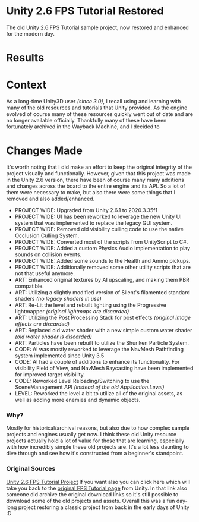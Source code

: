 # Unity 2.6 FPS Tutorial Restored
The old Unity 2.6 FPS Tutorial sample project, now restored and enhanced for the modern day.

# Results


# Context

As a long-time Unity3D user *(since 3.0)*, I recall using and learning with many of the old resources and tutorials that Unity provided. As the engine evolved of course many of these resources quickly went out of date and are no longer available officially. Thankfully many of these have been fortunately archived in the Wayback Machine, and I decided to 

# Changes Made

It's worth noting that I did make an effort to keep the original integrity of the project visually and functionally. However, given that this project was made in the Unity 2.6 version, there have been of course many many additions and changes across the board to the entire engine and its API. So a lot of them were necessary to make, but also there were some things that I removed and also added/enhanced.

- PROJECT WIDE: Upgraded from Unity 2.6.1 to 2020.3.35f1
- PROJECT WIDE: UI has been reworked to leverage the new Unity UI system that was implemented to replace the legacy GUI system.
- PROJECT WIDE: Removed old visibility culling code to use the native Occlusion Culling System.
- PROJECT WIDE: Converted most of the scripts from UnityScript to C#.
- PROJECT WIDE: Added a custom Physics Audio implementation to play sounds on collision events.
- PROJECT WIDE: Added some sounds to the Health and Ammo pickups.
- PROJECT WIDE: Additionally removed some other utility scripts that are not that useful anymore.
- ART: Enhanced original textures by AI upscaling, and making them PBR compatible.
- ART: Utilizing a slightly modified version of Silent's filamented standard shaders *(no legacy shaders in use)*
- ART: Re-Lit the level and rebuilt lighting using the Progressive lightmapper *(original lightmaps are discarded)*
- ART: Utilizing the Post Processing Stack for post effects *(original image effects are discarded)*
- ART: Replaced old water shader with a new simple custom water shader *(old water shader is discarded)*
- ART: Particles have been rebuilt to utilize the Shuriken Particle System.
- CODE: AI was mostly reworked to leverage the NavMesh Pathfinding system implemented since Unity 3.5
- CODE: AI had a couple of additions to enhance its functionality. For visibility Field of View, and NavMesh Raycasting have been implemented for improved target visibility.
- CODE: Reworked Level Reloading/Switching to use the SceneManagement API *(instead of the old Application.Level)*
- LEVEL: Reworked the level a bit to utilize all of the original assets, as well as adding more enemies and dynamic objects.

### Why?
Mostly for historical/archival reasons, but also due to how complex sample projects and engines usually get now. I think these old Unity resource projects actually hold a lot of value for those that are learning, especially with how incredibly simple these old projects are. It's a lot less daunting to dive through and see how it's constructed from a beginner's standpoint.

### Original Sources

[Unity 2.6 FPS Tutorial Project](https://web.archive.org/web/20100102063856/http://unity3d.com/support/resources/tutorials/fpstutorial)
If you want also you can click here which will take you back to the [original FPS Tutorial page](https://web.archive.org/web/20100102063856/http://unity3d.com/support/resources/tutorials/fpstutorial) from Unity. In that link also someone did archive the original download links so it's still possible to download some of the old projects and assets. Overall this was a fun day-long project restoring a classic project from back in the early days of Unity :D

